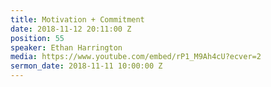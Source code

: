 ```yaml
---
title: Motivation + Commitment
date: 2018-11-12 20:11:00 Z
position: 55
speaker: Ethan Harrington
media: https://www.youtube.com/embed/rP1_M9Ah4cU?ecver=2
sermon_date: 2018-11-11 10:00:00 Z
---
```


